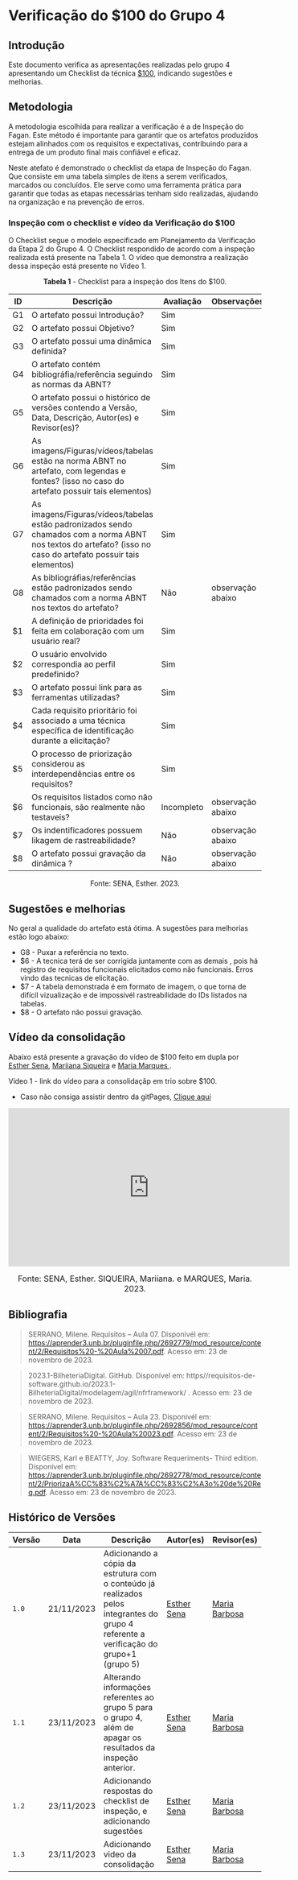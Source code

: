 # Verificação do $100 do Grupo 4

## Introdução

Este documento verifica as apresentações realizadas pelo grupo 4 apresentando um Checklist da técnica [$100](https://requisitos-de-software.github.io/2023.2-e-Titulo/elicitacao/priorizacao/%24100/), indicando sugestões e melhorias.

## Metodologia

A metodologia escolhida para realizar a verificação é a de Inspeção do Fagan. Este método é importante para garantir que os artefatos produzidos estejam alinhados com os requisitos e expectativas, contribuindo para a entrega de um produto final mais confiável e eficaz. 

Neste atefato é demonstrado o checklist da etapa de Inspeção do Fagan. Que consiste em uma tabela simples de itens a serem verificados, marcados ou concluídos. Ele serve como uma ferramenta prática para garantir que todas as etapas necessárias tenham sido realizadas, ajudando na organização e na prevenção de erros.

### Inspeção com o checklist e vídeo da Verificação do $100

O Checklist segue o modelo especificado em Planejamento da Verificação da Etapa 2 do Grupo 4. O Checklist respondido de acordo com a inspeção realizada está presente na Tabela 1. O vídeo que demonstra a realização dessa inspeção está presente no Vídeo 1.

<center>

**Tabela 1** - Checklist para a inspeção dos Itens do $100.

| ID | Descrição | Avaliação | Observações |
| ---| -------- | --------- | ------------ |
| G1  | O artefato possui Introdução? | Sim |  |
| G2  | O artefato possui Objetivo? | Sim |  |
| G3  | O artefato possui uma dinâmica definida? | Sim |  |
| G4  | O artefato contém bibliográfia/referência seguindo as normas da ABNT? | Sim |  |
| G5  | O artefato possui o histórico de versões contendo a Versão, Data, Descrição, Autor(es) e Revisor(es)? | Sim |  |
| G6  | As imagens/Figuras/vídeos/tabelas estão na norma ABNT no artefato, com legendas e fontes? (isso no caso do artefato possuir tais elementos) | Sim |  |
| G7  | As imagens/Figuras/vídeos/tabelas estão padronizados sendo chamados com a norma ABNT nos textos do artefato? (isso no caso do artefato possuir tais elementos) | Sim |  |
| G8  | As bibliográfias/referências estão padronizados sendo chamados com a norma ABNT nos textos do artefato?  | Não |  observação abaixo |
| $1 | A definição de prioridades foi feita em colaboração com um usuário real?  | Sim |  |
| $2 | O usuário envolvido correspondia ao perfil predefinido?  | Sim | |
| $3 | O artefato possui link para as ferramentas utilizadas?   | Sim | |
| $4 |  Cada requisito prioritário foi associado a uma técnica específica de identificação durante a elicitação?   | Sim |  |
| $5 | O processo de priorização considerou as interdependências entre os requisitos?  | Sim |  |
| $6 | Os requisitos listados como não funcionais, são realmente não testaveis?| Incompleto | observação abaixo |
| $7 | Os indentificadores possuem likagem de rastreabilidade? | Não | observação abaixo  |
| $8 | O artefato possui gravação da dinâmica ?  | Não | observação abaixo |

Fonte: SENA, Esther. 2023.

</center>

## Sugestões e melhorias

No geral a qualidade do artefato está ótima. A sugestões para melhorias estão logo abaixo:

- G8 - Puxar a referência no texto.
- $6 - A tecnica terá de ser corrigida juntamente com as demais , pois há registro de requisitos funcionais elicitados como não funcionais. Erros vindo das tecnicas de elicitação.
- $7 - A tabela demonstrada é em formato de imagem, o que torna de difícil vizualização e de impossivél rastreabilidade do IDs listados na tabelas.
- $8 - O artefato não possui gravação.

## Vídeo da consolidação

Abaixo está presente a gravação do vídeo de $100 feito em dupla por [Esther Sena](https://github.com/esmsena), [Mariiana Siqueira](https://github.com/Maryyscreuza) e [Maria Marques ](https://github.com/EduardaSMarques).

Vídeo 1 - link do vídeo para a consolidaçãp em trio sobre $100.

-  Caso não consiga assistir dentro da gitPages, [Clique aqui](https://youtu.be/mtVaFQkfL7c?si=6aHueWBcnmDEeKmm)

<iframe width="560" height="315" src="https://www.youtube.com/embed/mtVaFQkfL7c?si=6aHueWBcnmDEeKmm" title="YouTube video player" frameborder="0" allow="accelerometer; autoplay; clipboard-write; encrypted-media; gyroscope; picture-in-picture; web-share" allowfullscreen></iframe>

<font size="3"><p style="text-align: center">Fonte: SENA, Esther. SIQUEIRA, Mariiana. e MARQUES, Maria. 2023.</p></font>
  
## Bibliografia

> SERRANO, Milene. Requisitos – Aula 07. Disponivél em: https://aprender3.unb.br/pluginfile.php/2692779/mod_resource/content/2/Requisitos%20-%20Aula%2007.pdf. Acesso em: 23 de novembro de 2023.

> 2023.1-BilheteriaDigital. GitHub. Disponível em: https//requisitos-de-software.github.io/2023.1-BilheteriaDigital/modelagem/agil/nfrframework/ .  Acesso em: 23 de novembro de 2023.

> SERRANO, Milene. Requisitos – Aula 23. Disponivél em: https://aprender3.unb.br/pluginfile.php/2692856/mod_resource/content/2/Requisitos%20-%20Aula%20023.pdf. Acesso em: 23 de novembro de 2023.

> WIEGERS, Karl e BEATTY, Joy. Software Requeriments- Third edition. Disponível em: https://aprender3.unb.br/pluginfile.php/2692778/mod_resource/content/2/PriorizaA%CC%83%C2%A7A%CC%83%C2%A3o%20de%20Req.pdf.  Acesso em: 23 de novembro de 2023.


## Histórico de Versões

| Versão | Data       | Descrição   | Autor(es)   | Revisor(es) |
| ------ | ---------- | ----------- | ------------ | ---------- |
| `1.0`  | 21/11/2023 | Adicionando a cópia da estrutura com o conteúdo já realizados pelos integrantes do grupo 4 referente a verificação do grupo+1 (grupo 5) | [Esther Sena](https://github.com/esmsena) | [Maria Barbosa](https://github.com/Madu01) |
| `1.1`  | 23/11/2023 | Alterando informações referentes ao grupo 5 para o grupo 4, além de apagar os resultados da inspeção anterior. |  [Esther Sena](https://github.com/esmsena) | [Maria Barbosa](https://github.com/Madu01) |
| `1.2`  | 23/11/2023 | Adicionando respostas do checklist de inspeção, e adicionando sugestões |  [Esther Sena](https://github.com/esmsena) | [Maria Barbosa](https://github.com/Madu01) |
| `1.3`  | 23/11/2023 | Adicionando video da consolidação |  [Esther Sena](https://github.com/esmsena) | [Maria Barbosa](https://github.com/Madu01) |
